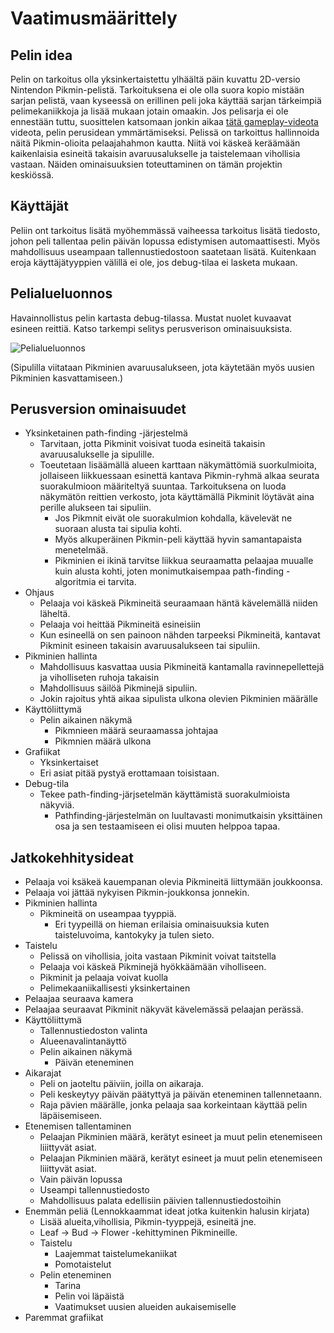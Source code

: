 # Vaatimusmäärittely

## Pelin idea
Pelin on tarkoitus olla yksinkertaistettu ylhäältä päin kuvattu 2D-versio Nintendon Pikmin-pelistä. Tarkoituksena ei ole olla suora kopio mistään sarjan pelistä, vaan kyseessä on erillinen peli joka käyttää sarjan tärkeimpiä pelimekaniikkoja ja lisää mukaan jotain omaakin. Jos pelisarja ei ole ennestään tuttu, suosittelen katsomaan jonkin aikaa [tätä gameplay-videota](https://www.youtube.com/watch?v=Avjo5OGyS2Q&t=983s) videota, pelin perusidean ymmärtämiseksi. Pelissä on tarkoittus hallinnoida näitä Pikmin-olioita pelaajahahmon kautta. Niitä voi käskeä keräämään kaikenlaisia esineitä takaisin avaruusalukselle ja taistelemaan vihollisia vastaan. Näiden ominaisuuksien toteuttaminen on tämän projektin keskiössä.

## Käyttäjät
Peliin ont tarkoitus lisätä myöhemmässä vaiheessa tarkoitus lisätä tiedosto, johon peli tallentaa pelin päivän lopussa edistymisen automaattisesti. Myös mahdollisuus useampaan tallennustiedostoon saatetaan lisätä. Kuitenkaan eroja käyttäjätyyppien välillä ei ole, jos debug-tilaa ei lasketa mukaan.


## Pelialueluonnos

Havainnollistus pelin kartasta debug-tilassa. Mustat nuolet kuvaavat esineen reittiä. Katso tarkempi selitys perusverison ominaisuuksista.

![Pelialueluonnos]()

(Sipulilla viitataan Pikminien avaruusalukseen, jota käytetään myös uusien Pikminien kasvattamiseen.)

## Perusversion ominaisuudet

* Yksinketainen path-finding -järjestelmä
  * Tarvitaan, jotta Pikminit voisivat tuoda esineitä takaisin avaruusalukselle ja sipulille.
  * Toeutetaan lisäämällä alueen karttaan näkymättömiä suorkulmioita, jollaiseen liikkuessaan esinettä kantava Pikmin-ryhmä alkaa seurata suorakulmioon määriteltyä suuntaa. Tarkoituksena on luoda näkymätön reittien verkosto, jota käyttämällä Pikminit löytävät aina perille alukseen tai sipuliin.
    * Jos Pikmnit eivät ole suorakulmion kohdalla, kävelevät ne suoraan alusta tai sipulia kohti.
    * Myös alkuperäinen Pikmin-peli käyttää hyvin samantapaista menetelmää.
    * Pikminien ei ikinä tarvitse liikkua seuraamatta pelaajaa muualle kuin alusta kohti, joten monimutkaisempaa path-finding -algoritmia ei tarvita.
* Ohjaus
  * Pelaaja voi käskeä Pikmineitä seuraamaan häntä kävelemällä niiden läheltä.
  * Pelaaja voi heittää Pikmineitä esineisiin
  * Kun esineellä on sen painoon nähden tarpeeksi Pikmineitä, kantavat Pikminit esineen takaisin avaruusalukseen tai sipuliin.
* Pikminien hallinta
  * Mahdollisuus kasvattaa uusia Pikmineitä kantamalla ravinnepellettejä ja viholliseten ruhoja takaisin
   * Mahdollisuus säilöä Pikminejä sipuliin.
  * Jokin rajoitus yhtä aikaa sipulista ulkona olevien Pikminien määrälle
* Käyttöliittymä
  * Pelin aikainen näkymä
    * Pikmnieen määrä seuraamassa johtajaa
    * Pikmnien määrä ulkona
* Grafiikat
  * Yksinkertaiset
  * Eri asiat pitää pystyä erottamaan toisistaan.
* Debug-tila
  * Tekee path-finding-järjsetelmän käyttämistä suorakulmioista näkyviä.
    * Pathfinding-järjestelmän on luultavasti monimutkaisin yksittäinen osa ja sen testaamiseen ei olisi muuten helppoa tapaa.

## Jatkokehhitysideat
* Pelaaja voi ksäkeä kauempanan olevia Pikmineitä liittymään joukkoonsa.
* Pelaaja voi jättää nykyisen Pikmin-joukkonsa jonnekin.
* Pikminien hallinta
  * Pikmineitä on useampaa tyyppiä.
    * Eri tyypeillä on hieman erilaisia ominaisuuksia kuten taisteluvoima, kantokyky ja tulen sieto.
* Taistelu
  * Pelissä on vihollisia, joita vastaan Pikminit voivat taitstella
  * Pelaaja voi käskeä Pikminejä hyökkäämään viholliseen.
  * Pikminit ja pelaaja voivat kuolla
  * Pelimekaaniikallisesti yksinkertainen
* Pelaajaa seuraava kamera
* Pelaajaa seuraavat Pikminit näkyvät kävelemässä pelaajan perässä.
* Käyttöliittymä
  * Tallennustiedoston valinta
  * Alueenavalintanäyttö
  * Pelin aikainen näkymä
    * Päivän eteneminen
* Aikarajat
  * Peli on jaoteltu päiviin, joilla on aikaraja.
  * Peli keskeytyy päivän päätyttyä ja päivän eteneminen tallennetaann.
  * Raja pävien määrälle, jonka pelaaja saa korkeintaan käyttää pelin läpäisemiseen.
* Etenemisen tallentaminen
  * Pelaajan Pikminien määrä, kerätyt esineet ja muut pelin etenemiseen liiittyvät asiat.
  * Pelaajan Pikminien määrä, kerätyt esineet ja muut pelin etenemiseen liiittyvät asiat.
  * Vain päivän lopussa
  * Useampi tallennustiedosto
  * Mahdollisuus palata edellisiin päivien tallennustiedostoihin
* Enemmän peliä (Lennokkaammat ideat jotka kuitenkin halusin kirjata)
  * Lisää alueita,vihollisia, Pikmin-tyyppejä, esineitä jne.
  * Leaf -> Bud -> Flower -kehittyminen Pikmineille.
  * Taistelu
    * Laajemmat taistelumekaniikat
    * Pomotaistelut 
  * Pelin eteneminen
    * Tarina
    * Pelin voi läpäistä
    * Vaatimukset uusien alueiden aukaisemiselle
* Paremmat grafiikat